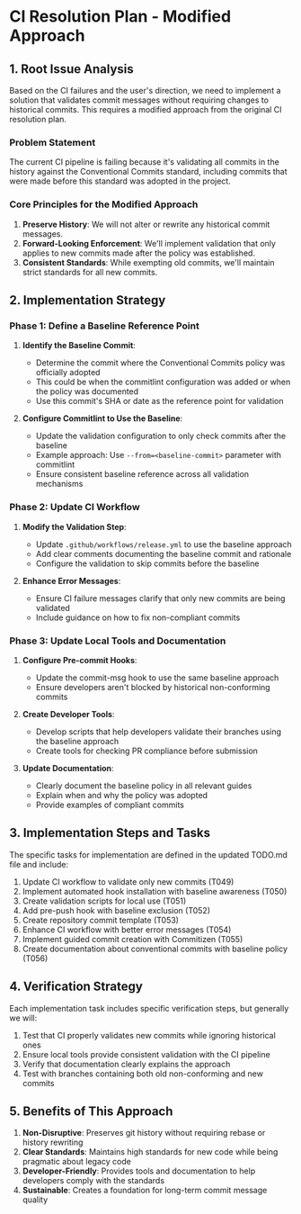 # CI Resolution Plan - Modified Approach

## 1. Root Issue Analysis

Based on the CI failures and the user's direction, we need to implement a solution that validates commit messages without requiring changes to historical commits. This requires a modified approach from the original CI resolution plan.

### Problem Statement

The current CI pipeline is failing because it's validating all commits in the history against the Conventional Commits standard, including commits that were made before this standard was adopted in the project.

### Core Principles for the Modified Approach

1. **Preserve History**: We will not alter or rewrite any historical commit messages.
2. **Forward-Looking Enforcement**: We'll implement validation that only applies to new commits made after the policy was established.
3. **Consistent Standards**: While exempting old commits, we'll maintain strict standards for all new commits.

## 2. Implementation Strategy

### Phase 1: Define a Baseline Reference Point

1. **Identify the Baseline Commit**:
   - Determine the commit where the Conventional Commits policy was officially adopted
   - This could be when the commitlint configuration was added or when the policy was documented
   - Use this commit's SHA or date as the reference point for validation

2. **Configure Commitlint to Use the Baseline**:
   - Update the validation configuration to only check commits after the baseline
   - Example approach: Use `--from=<baseline-commit>` parameter with commitlint
   - Ensure consistent baseline reference across all validation mechanisms

### Phase 2: Update CI Workflow

1. **Modify the Validation Step**:
   - Update `.github/workflows/release.yml` to use the baseline approach
   - Add clear comments documenting the baseline commit and rationale
   - Configure the validation to skip commits before the baseline

2. **Enhance Error Messages**:
   - Ensure CI failure messages clarify that only new commits are being validated
   - Include guidance on how to fix non-compliant commits

### Phase 3: Update Local Tools and Documentation

1. **Configure Pre-commit Hooks**:
   - Update the commit-msg hook to use the same baseline approach
   - Ensure developers aren't blocked by historical non-conforming commits

2. **Create Developer Tools**:
   - Develop scripts that help developers validate their branches using the baseline approach
   - Create tools for checking PR compliance before submission

3. **Update Documentation**:
   - Clearly document the baseline policy in all relevant guides
   - Explain when and why the policy was adopted
   - Provide examples of compliant commits

## 3. Implementation Steps and Tasks

The specific tasks for implementation are defined in the updated TODO.md file and include:

1. Update CI workflow to validate only new commits (T049)
2. Implement automated hook installation with baseline awareness (T050)
3. Create validation scripts for local use (T051)
4. Add pre-push hook with baseline exclusion (T052)
5. Create repository commit template (T053)
6. Enhance CI workflow with better error messages (T054)
7. Implement guided commit creation with Commitizen (T055)
8. Create documentation about conventional commits with baseline policy (T056)

## 4. Verification Strategy

Each implementation task includes specific verification steps, but generally we will:

1. Test that CI properly validates new commits while ignoring historical ones
2. Ensure local tools provide consistent validation with the CI pipeline
3. Verify that documentation clearly explains the approach
4. Test with branches containing both old non-conforming and new commits

## 5. Benefits of This Approach

1. **Non-Disruptive**: Preserves git history without requiring rebase or history rewriting
2. **Clear Standards**: Maintains high standards for new code while being pragmatic about legacy code
3. **Developer-Friendly**: Provides tools and documentation to help developers comply with the standards
4. **Sustainable**: Creates a foundation for long-term commit message quality
